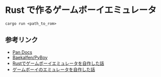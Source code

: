 # Rust で作るゲームボーイエミュレータ

```shell
cargo run <path_to_rom>
```

## 参考リンク

- [Pan Docs](https://gbdev.io/pandocs/)
- [Baekalfen/PyBoy](https://github.com/Baekalfen/PyBoy)
- [Rustでゲームボーイエミュレータを自作した話](https://mjhd.hatenablog.com/entry/2021/04/14/221813)
- [ゲームボーイのエミュレータを自作した話](https://keichi.dev/post/write-yourself-a-game-boy-emulator/)
